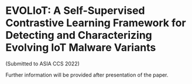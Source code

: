 # EVOLIoT: A Self-Supervised Contrastive Learning Framework for Detecting and Characterizing Evolving IoT Malware Variants
(Submitted to ASIA CCS 2022)

Further information will be provided after presentation of the paper.
